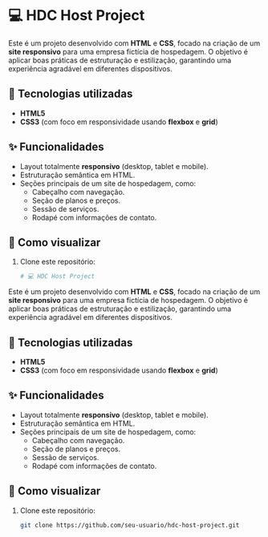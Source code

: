 # 💻 HDC Host Project  

Este é um projeto desenvolvido com **HTML** e **CSS**, focado na criação de um **site responsivo** para uma empresa fictícia de hospedagem. O objetivo é aplicar boas práticas de estruturação e estilização, garantindo uma experiência agradável em diferentes dispositivos.  

## 🚀 Tecnologias utilizadas  
- **HTML5**  
- **CSS3** (com foco em responsividade usando **flexbox** e **grid**)  

## ✨ Funcionalidades  
- Layout totalmente **responsivo** (desktop, tablet e mobile).  
- Estruturação semântica em HTML.  
- Seções principais de um site de hospedagem, como:  
  - Cabeçalho com navegação.  
  - Seção de planos e preços.  
  - Sessão de serviços.  
  - Rodapé com informações de contato.  

## 📖 Como visualizar  
1. Clone este repositório:  
   ```bash
   # 💻 HDC Host Project  

Este é um projeto desenvolvido com **HTML** e **CSS**, focado na criação de um **site responsivo** para uma empresa fictícia de hospedagem. O objetivo é aplicar boas práticas de estruturação e estilização, garantindo uma experiência agradável em diferentes dispositivos.  

## 🚀 Tecnologias utilizadas  
- **HTML5**  
- **CSS3** (com foco em responsividade usando **flexbox** e **grid**)  

## ✨ Funcionalidades  
- Layout totalmente **responsivo** (desktop, tablet e mobile).  
- Estruturação semântica em HTML.  
- Seções principais de um site de hospedagem, como:  
  - Cabeçalho com navegação.  
  - Seção de planos e preços.  
  - Sessão de serviços.  
  - Rodapé com informações de contato.  

## 📖 Como visualizar  
1. Clone este repositório:  
   ```bash
   git clone https://github.com/seu-usuario/hdc-host-project.git

